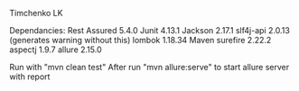 Timchenko LK

Dependancies: 
Rest Assured 5.4.0
Junit 4.13.1
Jackson 2.17.1
slf4j-api 2.0.13 (generates warning without this)
lombok 1.18.34
Maven surefire 2.22.2
aspectj 1.9.7
allure 2.15.0

Run with "mvn clean test"
After run "mvn allure:serve" to start allure server with report